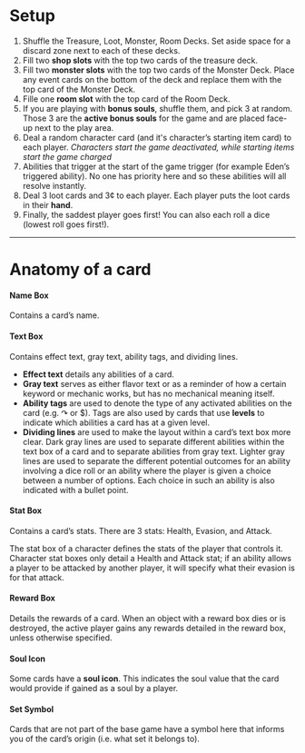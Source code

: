 # Setup
1. Shuffle the Treasure, Loot, Monster, Room Decks. Set aside space for a discard zone next to each of these decks.
2. Fill two **shop slots** with the top two cards of the treasure deck.
3. Fill two **monster slots** with the top two cards of the Monster Deck. Place any event cards on the bottom of the deck and replace them with the top card of the Monster Deck.
4. Fille one **room slot** with the top card of the Room Deck.
5. If you are playing with **bonus souls**, shuffle them, and pick 3 at random. Those 3 are the **active bonus souls** for the game and are placed face-up next to the play area.
6. Deal a random character card (and it's character’s starting item card) to each player. *Characters start the game deactivated, while starting items start the game charged*
7. Abilities that trigger at the start of the game trigger (for example Eden’s triggered ability). No one has priority here and so these abilities will all resolve instantly.
8. Deal 3 loot cards and 3¢ to each player. Each player puts the loot cards in their **hand**.
9. Finally, the saddest player goes first! You can also each roll a dice (lowest roll goes first!).

* * *

# Anatomy of a card

#### **Name Box**

Contains a card’s name.

#### **Text Box**

Contains effect text, gray text, ability tags, and dividing lines.

*   **Effect text** details any abilities of a card.
*   **Gray text** serves as either flavor text or as a reminder of how a certain keyword or mechanic works, but has no mechanical meaning itself.
*   **Ability tags** are used to denote the type of any activated abilities on the card (e.g. ↷ or $). Tags are also used by cards that use **levels** to indicate which abilities a card has at a given level.
*   **Dividing lines** are used to make the layout within a card’s text box more clear. Dark gray lines are used to separate different abilities within the text box of a card and to separate abilities from gray text. Lighter gray lines are used to separate the different potential outcomes for an ability involving a dice roll or an ability where the player is given a choice between a number of options. Each choice in such an ability is also indicated with a bullet point.

#### Stat Box

Contains a card’s stats. There are 3 stats: Health, Evasion, and Attack.

The stat box of a character defines the stats of the player that controls it. Character stat boxes only detail a Health and Attack stat; if an ability allows a player to be attacked by another player, it will specify what their evasion is for that attack.

#### Reward Box

Details the rewards of a card. When an object with a reward box dies or is destroyed, the active player gains any rewards detailed in the reward box, unless otherwise specified.

#### Soul Icon

Some cards have a **soul icon**. This indicates the soul value that the card would provide if gained as a soul by a player.

#### Set Symbol

Cards that are not part of the base game have a symbol here that informs you of the card’s origin (i.e. what set it belongs to).